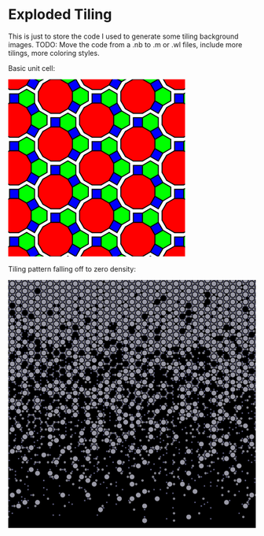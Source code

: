 Exploded Tiling
===

This is just to store the code I used to generate some tiling background images.
TODO: Move the code from a .nb to .m or .wl files, include more tilings, more coloring styles.

Basic unit cell:

![unit cell](unitcell.png)

Tiling pattern falling off to zero density:

![tiling falloff](tiling.png)

